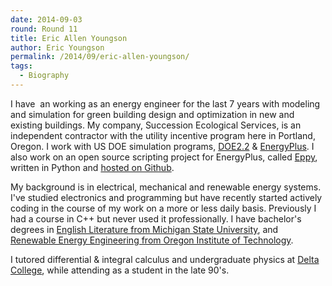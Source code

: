 ```yaml
---
date: 2014-09-03
round: Round 11
title: Eric Allen Youngson
author: Eric Youngson
permalink: /2014/09/eric-allen-youngson/
tags:
  - Biography
---
```

I have  an working as an energy engineer for the last 7 years with modeling and simulation for green building design and optimization in new and existing buildings. My company, Succession Ecological Services, is an independent contractor with the utility incentive program here in Portland, Oregon. I work with US DOE simulation programs, [DOE2.2][1] & [EnergyPlus][2]. I also work on an open source scripting project for EnergyPlus, called [Eppy][3], written in Python and [hosted on Github][4].

My background is in electrical, mechanical and renewable energy systems. I've studied electronics and programming but have recently started actively coding in the course of my work on a more or less daily basis. Previously I had a course in C++ but never used it professionally. I have bachelor's degrees in [English Literature from Michigan State University][5], and [Renewable Energy Engineering from Oregon Institute of Technology][6].

I tutored differential & integral calculus and undergraduate physics at [Delta College][7], while attending as a student in the late 90's.

 [1]: http://www.doe2.com/
 [2]: http://apps1.eere.energy.gov/buildings/energyplus/?utm_source=EnergyPlus&utm_medium=redirect&utm_campaign=EnergyPlus%2Bredirect%2B1
 [3]: http://pythonhosted.org/eppy/
 [4]: https://github.com/santoshphilip/eppy
 [5]: http://www.english.msu.edu/
 [6]: http://www.oit.edu/academics/degrees/renewable-energy-engineering
 [7]: http://www.delta.edu/home.aspx

